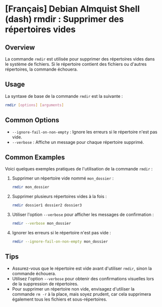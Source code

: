 # [Français] Debian Almquist Shell (dash) rmdir : Supprimer des répertoires vides

## Overview
La commande `rmdir` est utilisée pour supprimer des répertoires vides dans le système de fichiers. Si le répertoire contient des fichiers ou d'autres répertoires, la commande échouera.

## Usage
La syntaxe de base de la commande `rmdir` est la suivante :

```bash
rmdir [options] [arguments]
```

## Common Options
- `--ignore-fail-on-non-empty` : Ignore les erreurs si le répertoire n'est pas vide.
- `--verbose` : Affiche un message pour chaque répertoire supprimé.

## Common Examples
Voici quelques exemples pratiques de l'utilisation de la commande `rmdir` :

1. Supprimer un répertoire vide nommé `mon_dossier` :

   ```bash
   rmdir mon_dossier
   ```

2. Supprimer plusieurs répertoires vides à la fois :

   ```bash
   rmdir dossier1 dossier2 dossier3
   ```

3. Utiliser l'option `--verbose` pour afficher les messages de confirmation :

   ```bash
   rmdir --verbose mon_dossier
   ```

4. Ignorer les erreurs si le répertoire n'est pas vide :

   ```bash
   rmdir --ignore-fail-on-non-empty mon_dossier
   ```

## Tips
- Assurez-vous que le répertoire est vide avant d'utiliser `rmdir`, sinon la commande échouera.
- Utilisez l'option `--verbose` pour obtenir des confirmations visuelles lors de la suppression de répertoires.
- Pour supprimer un répertoire non vide, envisagez d'utiliser la commande `rm -r` à la place, mais soyez prudent, car cela supprimera également tous les fichiers et sous-répertoires.
